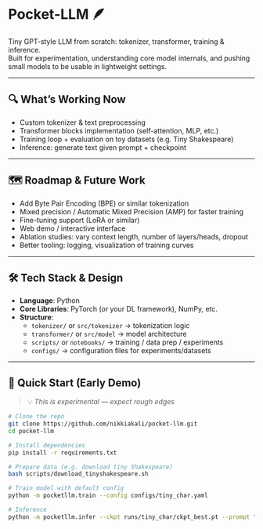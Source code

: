 # Pocket-LLM 🪶

Tiny GPT-style LLM from scratch: tokenizer, transformer, training & inference.  
Built for experimentation, understanding core model internals, and pushing small models to be usable in lightweight settings.

---

## 🔍 What’s Working Now
- Custom tokenizer & text preprocessing  
- Transformer blocks implementation (self-attention, MLP, etc.)  
- Training loop + evaluation on toy datasets (e.g. Tiny Shakespeare)  
- Inference: generate text given prompt + checkpoint  

---

## 🗺 Roadmap & Future Work
- Add Byte Pair Encoding (BPE) or similar tokenization  
- Mixed precision / Automatic Mixed Precision (AMP) for faster training  
- Fine-tuning support (LoRA or similar)  
- Web demo / interactive interface  
- Ablation studies: vary context length, number of layers/heads, dropout  
- Better tooling: logging, visualization of training curves  

---

## 🛠 Tech Stack & Design

- **Language**: Python  
- **Core Libraries**: PyTorch (or your DL framework), NumPy, etc.  
- **Structure**:  
  - `tokenizer/` or `src/tokenizer` → tokenization logic  
  - `transformer/` or `src/model` → model architecture  
  - `scripts/` or `notebooks/` → training / data prep / experiments  
  - `configs/` → configuration files for experiments/datasets  

---

## 🚀 Quick Start (Early Demo)

> 💡 *This is experimental — expect rough edges*

```bash
# Clone the repo
git clone https://github.com/nikkiakali/pocket-llm.git
cd pocket-llm

# Install dependencies
pip install -r requirements.txt

# Prepare data (e.g. download tiny Shakespeare)
bash scripts/download_tinyshakespeare.sh

# Train model with default config
python -m pocketllm.train --config configs/tiny_char.yaml

# Inference
python -m pocketllm.infer --ckpt runs/tiny_char/ckpt_best.pt --prompt "To be, or not to be…"
